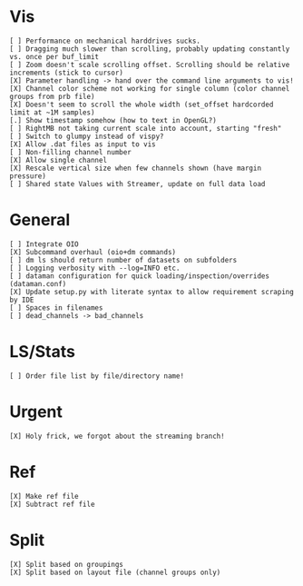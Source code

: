 # Vis 
    [ ] Performance on mechanical harddrives sucks. 
    [ ] Dragging much slower than scrolling, probably updating constantly vs. once per buf_limit
    [ ] Zoom doesn't scale scrolling offset. Scrolling should be relative increments (stick to cursor)
    [X] Parameter handling -> hand over the command line arguments to vis!
    [X] Channel color scheme not working for single column (color channel groups from prb file)
    [X] Doesn't seem to scroll the whole width (set_offset hardcorded limit at ~1M samples)
    [.] Show timestamp somehow (how to text in OpenGL?)
    [ ] RightMB not taking current scale into account, starting "fresh"
    [ ] Switch to glumpy instead of vispy?
    [X] Allow .dat files as input to vis
    [ ] Non-filling channel number
    [X] Allow single channel
    [X] Rescale vertical size when few channels shown (have margin pressure)
    [ ] Shared state Values with Streamer, update on full data load
    
# General
    [ ] Integrate OIO
    [X] Subcommand overhaul (oio+dm commands)
    [ ] dm ls should return number of datasets on subfolders
    [ ] Logging verbosity with --log=INFO etc.
    [ ] dataman configuration for quick loading/inspection/overrides (dataman.conf)
    [X] Update setup.py with literate syntax to allow requirement scraping by IDE
    [ ] Spaces in filenames
    [ ] dead_channels -> bad_channels

# LS/Stats
    [ ] Order file list by file/directory name!
    
# Urgent
    [X] Holy frick, we forgot about the streaming branch!
    
# Ref
    [X] Make ref file
    [X] Subtract ref file

# Split
    [X] Split based on groupings
    [X] Split based on layout file (channel groups only)
    